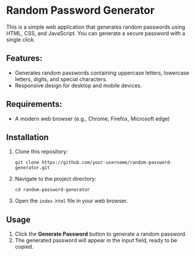 # Random Password Generator

This is a simple web application that generates random passwords using HTML, CSS, and JavaScript. You can generate a secure password with a single click.

## Features:
- Generates random passwords containing uppercase letters, lowercase letters, digits, and special characters.
- Responsive design for desktop and mobile devices.

## Requirements:
- A modern web browser (e.g., Chrome, Firefox, Microsoft edge)

## Installation
1. Clone this repository:
    ```
    git clone https://github.com/your-username/random-password-generator.git
    ```

2. Navigate to the project directory:
    ```
    cd random-password-generator
    ```
    
3. Open the `index.html` file in your web browser.

## Usage
1. Click the **Generate Password** button to generate a random password.
2. The generated password will appear in the input field, ready to be copied.
